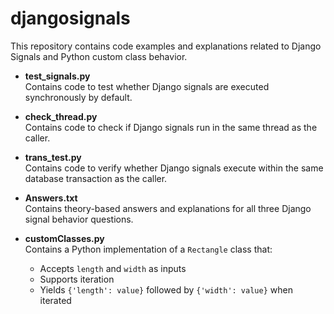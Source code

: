 # djangosignals

This repository contains code examples and explanations related to Django Signals and Python custom class behavior.

- **test_signals.py**  
  Contains code to test whether Django signals are executed synchronously by default.

- **check_thread.py**  
  Contains code to check if Django signals run in the same thread as the caller.

- **trans_test.py**  
  Contains code to verify whether Django signals execute within the same database transaction as the caller.

- **Answers.txt**  
  Contains theory-based answers and explanations for all three Django signal behavior questions.

- **customClasses.py**  
  Contains a Python implementation of a `Rectangle` class that:
  - Accepts `length` and `width` as inputs
  - Supports iteration
  - Yields `{'length': value}` followed by `{'width': value}` when iterated
